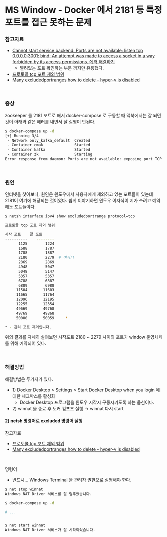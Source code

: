 # MS Window - Docker 에서 2181 등 특정 포트를 접근 못하는 문제

### 참고자료

- [Cannot start service backend: Ports are not available: listen tcp 0.0.0.0:3001: bind: An attempt was made to access a socket in a way forbidden by its access permissions. 에러 해결하기](https://velog.io/@dom_hxrdy/Cannot-start-service-backend-Ports-are-not-available-listen-tcp-0.0.0.03001-bind-An-attempt-was-made-to-access-a-socket-in-a-way-forbidden-by-its-access-permissions.-%EC%97%90%EB%9F%AC-%ED%95%B4%EA%B2%B0%ED%95%98%EA%B8%B0)
  - 열려있는 포트 확인하는 부분 까지만 유용했다.
- [프로토콜 tcp 포트 제외 범위](https://not-to-be-reset.tistory.com/397)
- [Many excludedportranges how to delete - hyper-v is disabled](https://superuser.com/questions/1579346/many-excludedportranges-how-to-delete-hyper-v-is-disabled)

<br>



### 증상

zookeeper 를 2181 포트로 해서 docker-compose 로 구동할 때 맥북에서는 잘 되던 것이 아래와 같은 에러를 내면서 잘 실행이 안된다.

```bash
$ docker-compose up -d
[+] Running 3/4
 - Network only_kafka_default  Created                                                                                                                            0.6s
 - Container cmak              Started                                                                                                                            2.1s
 - Container kafka             Started                                                                                                                            2.5s
 - Container zk                Starting                                                                                                                           2.5s
Error response from daemon: Ports are not available: exposing port TCP 0.0.0.0:2181 -> 0.0.0.0:0: listen tcp 0.0.0.0:2181: bind: An attempt was made to access a socket in a way forbidden by its access permissions.
```

<br>



### 원인

인터넷을 찾아보니, 원인은 윈도우에서 사용자에게 제외하고 있는 포트들이 있는데 2181이 여기에 해당되는 것이었다. 쉽게 이야기하면 윈도우 이자식이 지가 쓰려고 예약해둔 포트들이다.

```bash
$ netsh interface ipv4 show excludedportrange protocol=tcp

프로토콜 tcp 포트 제외 범위

시작 포트    끝 포트
----------    --------
      1125        1224
      1688        1787
      1788        1887
      2180        2279	# 여기!!
      2869        2869
      4948        5047
      5048        5147
      5357        5357
      6788        6887
      6889        6988
     11504       11603
     11665       11764
     12096       12195
     12255       12354
     49669       49768
     49769       49868
     50000       50059     *

* - 관리 포트 제외입니다.
```



위의 결과를 자세히 살펴보면 시작포트 2180 \~ 2279 사이의 포트가 window 운영체제를 위해 예약되어 있다.

<br>



### 해결방법

해결방법은 두가지가 있다.

- 1\) Docker Desktop \> Settings \> Start Docker Desktop when you login 에 대한 체크박스를 활성화
  - Docker Desktop 프로그램을 윈도우 시작시 구동시키도록 하는 옵션이다.
- 2\) winnat 을 종료 후 도커 컴포즈 실행 → winnat 다시 start



#### 2\) netsh 명령어로 excluded 명령어 실행

참고자료

- [프로토콜 tcp 포트 제외 범위](https://not-to-be-reset.tistory.com/397)
- [Many excludedportranges how to delete - hyper-v is disabled](https://superuser.com/questions/1579346/many-excludedportranges-how-to-delete-hyper-v-is-disabled)

<br>



명령어

- 반드시... Windows Terminal 을 관리자 권한으로 실행해야 한다.



```bash
$ net stop winnat
Windows NAT Driver 서비스를 잘 멈추었습니다.

$ docker-compose up -d

# ...


$ net start winnat
Windows NAT Driver 서비스가 잘 시작되었습니다.
```






